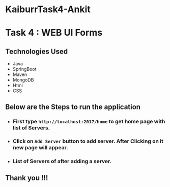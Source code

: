 # KaiburrTask4-Ankit
# Task 4 : WEB UI Forms

## Technologies Used
* Java
* SpringBoot
* Maven
* MongoDB
* Html
* CSS


## Below are the Steps to run the application

* ### First type ```http://localhost:2017/home``` to get home page with list of Servers.

* ### Click on ```Add Server``` button to add server. After Clicking on it new page will appear.

* ### List of Servers of after adding a server.



## Thank you !!!
